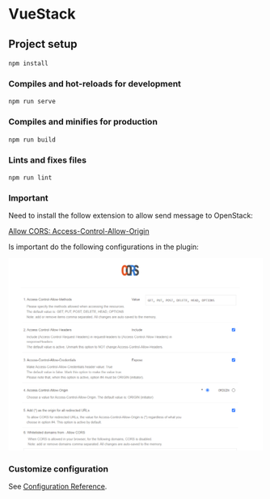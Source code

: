 # VueStack

## Project setup

```
npm install
```

### Compiles and hot-reloads for development

```
npm run serve
```

### Compiles and minifies for production

```
npm run build
```

### Lints and fixes files

```
npm run lint
```

### Important

Need to install the follow extension to allow send message to OpenStack:

[Allow CORS: Access-Control-Allow-Origin](https://chrome.google.com/webstore/detail/allow-cors-access-control/lhobafahddgcelffkeicbaginigeejlf/related)

Is important do the following configurations in the plugin:

![Screen](Necessary.png)

### Customize configuration

See [Configuration Reference](https://cli.vuejs.org/config/).
